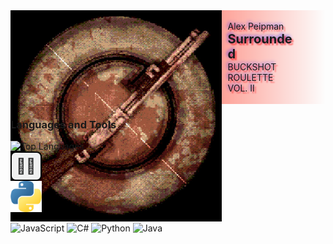<head>
    <style>
        #langauges-and-tools {
            display: flex; 
            gap: 10px;
        }
        .logo {
            width: 50px
        }
        .no-logo {
            text-decoration: none; 
            display: inline-block; 
            padding: 7px; 
            background-color: #f0f0f0; 
            border-radius: 8px; 
            border: 2px solid black; 
            transition: background-color 0.3s ease;
        }
        .no-logo:hover {
            text-decoration: none;
            color: darkblue;
        }
        .album-container {
            height: 150px; 
            display: flex; 
            align-items: stretch;
            background-image: url("https://github.com/iragca/web-hosting/blob/main/web-assets/blsuecube.gif?raw=true");
            background-size: cover;
        }
        .album-image {
            height: 100%;
        }
        .album {
            display: flex;
            flex-direction: column;
            justify-content: center;
            background: rgba(0, 0, 0, 0.3);
            background: linear-gradient(to right, rgba(255, 25, 0, 0.4), rgba(0, 0, 0, 0.0));
            backdrop-filter: blur(0px);
            overflow: hidden;
            padding-right: 50px;
            padding-left: 10px
        }
        .album-details {
            text-shadow: 3px 3px 2px rgba(255, 0, 0, 0.5), -2px -2px 5px rgba(0, 0, 255, 0.5);
        }
    </style>
</head>

<div class="album-container">
    <div class="album-image">
        <img src="https://github.com/iragca/web-hosting/blob/main/web-assets/logo_collection/alex_peipman_surrounded.jpg?raw=true" alt="alex-piepman_surrounded">
    </div>
    <div class="album">
        <span class="album-details">
            Alex Peipman
        </span>
        <span class="album-details" style="font-size: 20px; font-weight: bold">
            Surrounded
        </span>
        <span class="album-details">
            BUCKSHOT ROULETTE VOL. II
        </span>
    </div>
</div>


<h3>Languages and Tools</h3>
<div id="languages-and-tools">
    <div>
        <img src='https://github-readme-stats.vercel.app/api/top-langs/?username=iragca&hide=jupyter%20notebook' alt="Top Languages">
    </div>
    <div>
        <a href="https://www.langchain.com/" class="no-logo">
            <span style="font-size: 24px; color: #333;">🦜🔗</span>
        </a>
    </div>
    <div class="logo">
        <a href="https://www.python.org/">
            <img src="https://github.com/iragca/web-hosting/blob/main/web-assets/logo_collection/python.png?raw=true" alt="python"
        ></a>
    </div>
</div>

![JavaScript](https://img.shields.io/badge/javascript-%23323330.svg?style=for-the-badge&logo=javascript&logoColor=%23F7DF1E)
![C#](https://img.shields.io/badge/c%23-%23239120.svg?style=for-the-badge&logo=csharp&logoColor=white)
![Python](https://img.shields.io/badge/python-3670A0?style=for-the-badge&logo=python&logoColor=ffdd54)
![Java](https://img.shields.io/badge/java-%23ED8B00.svg?style=for-the-badge&logo=openjdk&logoColor=white)